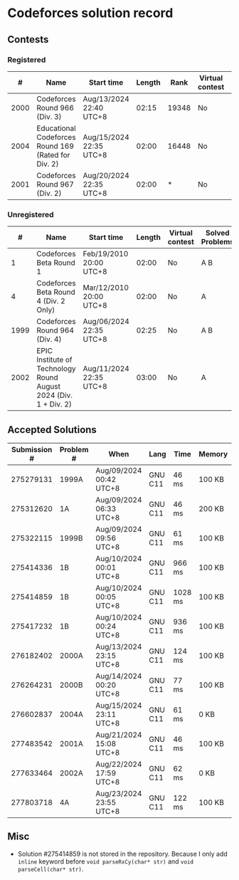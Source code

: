 # Codeforces solution record

## Contests

### Registered

|#|Name|Start time|Length|Rank|Virtual contest|Completed Problems|
|-|----|----------|------|----|---------------|------------------|
|2000|Codeforces Round 966 (Div. 3)|Aug/13/2024 22:40 UTC+8|02:15|19348|No|A B|
|2004|Educational Codeforces Round 169 (Rated for Div. 2)|Aug/15/2024 22:35 UTC+8|02:00|16448|No|A|
|2001|Codeforces Round 967 (Div. 2)|Aug/20/2024 22:35 UTC+8|02:00|*|No||

### Unregistered

|#|Name|Start time|Length|Virtual contest|Solved Problems|
|-|----|----------|------|---------------|---------------|
|1|Codeforces Beta Round 1|Feb/19/2010 20:00 UTC+8|02:00|No|A B|
|4|Codeforces Beta Round 4 (Div. 2 Only)|Mar/12/2010 20:00 UTC+8|02:00|No|A|
|1999|Codeforces Round 964 (Div. 4)|Aug/06/2024 22:35 UTC+8|02:25|No|A B|
|2002|EPIC Institute of Technology Round August 2024 (Div. 1 + Div. 2)|Aug/11/2024 22:35 UTC+8|03:00|No|A|

## Accepted Solutions

|Submission #|Problem #|When|Lang|Time|Memory|Status|
|------------|---------|----|----|----|------|------|
|275279131|1999A|Aug/09/2024 00:42 UTC+8|GNU C11|46 ms|100 KB|Practice|
|275312620|1A|Aug/09/2024 06:33 UTC+8|GNU C11|46 ms|200 KB|Practice|
|275322115|1999B|Aug/09/2024 09:56 UTC+8|GNU C11|61 ms|100 KB|Practice|
|275414336|1B|Aug/10/2024 00:01 UTC+8|GNU C11|966 ms|100 KB|Practice|
|275414859|1B|Aug/10/2024 00:05 UTC+8|GNU C11|1028 ms|100 KB|Practice|
|275417232|1B|Aug/10/2024 00:24 UTC+8|GNU C11|936 ms|100 KB|Practice|
|276182402|2000A|Aug/13/2024 23:15 UTC+8|GNU C11|124 ms|100 KB|Contestant|
|276264231|2000B|Aug/14/2024 00:20 UTC+8|GNU C11|77 ms|100 KB|Contestant|
|276602837|2004A|Aug/15/2024 23:11 UTC+8|GNU C11|61 ms|0 KB|Contestant|
|277483542|2001A|Aug/21/2024 15:08 UTC+8|GNU C11|46 ms|100 KB|Practice|
|277633464|2002A|Aug/22/2024 17:59 UTC+8|GNU C11|62 ms|0 KB|Practice|
|277803718|4A|Aug/23/2024 23:55 UTC+8|GNU C11|122 ms|100 KB|Practice|

## Misc

* Solution #275414859 is not stored in the repository. Because I only add `inline` keyword before `void parseRxCy(char* str)` and `void parseCell(char* str)`.